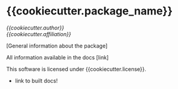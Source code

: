 # {{cookiecutter.package_name}}
*{{cookiecutter.author}}  
{{cookiecutter.affiliation}}*

[General information about the package]

All information available in the docs [link]  

This software is licensed under {{cookiecutter.license}}.


* link to built docs!